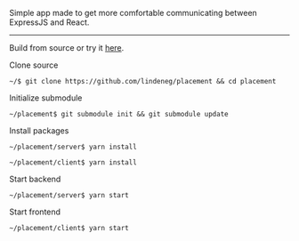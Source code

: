 Simple app made to get more comfortable communicating between ExpressJS and React.

---

Build from source or try it [here](https://placement-app.lindeneg.org/).

Clone source

`~/$ git clone https://github.com/lindeneg/placement && cd placement`

Initialize submodule

`~/placement$ git submodule init && git submodule update`

Install packages

`~/placement/server$ yarn install`

`~/placement/client$ yarn install`

Start backend

`~/placement/server$ yarn start`

Start frontend

`~/placement/client$ yarn start`

